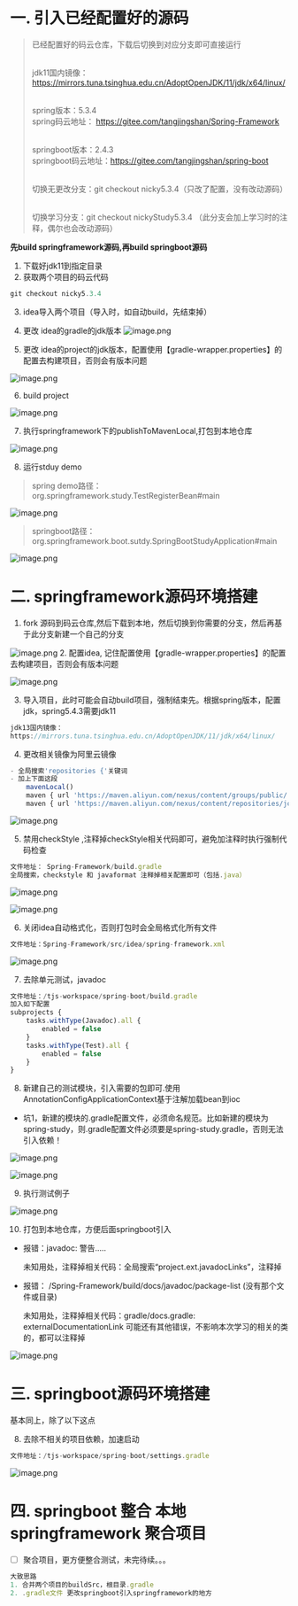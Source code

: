 # 一. 引入已经配置好的源码
> 已经配置好的码云仓库，下载后切换到对应分支即可直接运行
> 
> </br>jdk11国内镜像：https://mirrors.tuna.tsinghua.edu.cn/AdoptOpenJDK/11/jdk/x64/linux/
> 
> </br>spring版本：5.3.4
> </br>spring码云地址： https://gitee.com/tangjingshan/Spring-Framework
> 
> </br>springboot版本：2.4.3
> </br>springboot码云地址：https://gitee.com/tangjingshan/spring-boot
> 
>   </br>切换无更改分支：git checkout nicky5.3.4（只改了配置，没有改动源码）
> 
>   </br>切换学习分支：git checkout  nickyStudy5.3.4 （此分支会加上学习时的注释，偶尔也会改动源码）
>   

 **先build springframework源码,再build  springboot源码**
1. 下载好jdk11到指定目录
2.  获取两个项目的码云代码

```js
git checkout nicky5.3.4
```
3. idea导入两个项目（导入时，如自动build，先结束掉）
4. 更改 idea的gradle的jdk版本
![image.png](https://img-blog.csdnimg.cn/img_convert/bde2f5a34372e186e1bb187f5185a6a9.png)

5. 更改 idea的project的jdk版本，配置使用【gradle-wrapper.properties】的配置去构建项目，否则会有版本问题

![image.png](https://img-blog.csdnimg.cn/img_convert/c2a3f3c32ae39a875a5c505f4e2ac5c5.png)

6.  build project

![image.png](https://img-blog.csdnimg.cn/img_convert/3251f02e1a7b1efa662f7d9270928a34.png)


7. 执行springframework下的publishToMavenLocal,打包到本地仓库

![image.png](https://img-blog.csdnimg.cn/img_convert/1bf5630dd09f7d396431bf2b9167d23c.png)

8.  运行stduy demo
> spring demo路径： org.springframework.study.TestRegisterBean#main

![image.png](https://img-blog.csdnimg.cn/img_convert/e951a386eed4110bc47edebe34cc4ee5.png)

> springboot路径：org.springframework.boot.sutdy.SpringBootStudyApplication#main

![image.png](https://img-blog.csdnimg.cn/img_convert/0ef5a6237720ecaf8bb226ce352c7241.png)

# 二. springframework源码环境搭建
1. fork 源码到码云仓库,然后下载到本地，然后切换到你需要的分支，然后再基于此分支新建一个自己的分支

![image.png](https://img-blog.csdnimg.cn/img_convert/54ba20742aec612b220eef441c627ebf.png)
2. 配置idea, 记住配置使用【gradle-wrapper.properties】的配置去构建项目，否则会有版本问题

![image.png](https://img-blog.csdnimg.cn/img_convert/843260d03e5de004e26e0a7000436b16.png)

3. 导入项目，此时可能会自动build项目，强制结束先。根据spring版本，配置jdk，spring5.4.3需要jdk11

```js
jdk13国内镜像： 
https://mirrors.tuna.tsinghua.edu.cn/AdoptOpenJDK/11/jdk/x64/linux/
```
4. 更改相关镜像为阿里云镜像

```js
- 全局搜索'repositories {'关键词
- 加上下面这段
	mavenLocal()
	maven { url 'https://maven.aliyun.com/nexus/content/groups/public/' }
	maven { url 'https://maven.aliyun.com/nexus/content/repositories/jcenter' }
```
![image.png](https://img-blog.csdnimg.cn/img_convert/6b5e800798eede7a79990ce3e19bcd49.png)

5. 禁用checkStyle ,注释掉checkStyle相关代码即可，避免加注释时执行强制代码检查

```js
文件地址： Spring-Framework/build.gradle
全局搜索，checkstyle 和 javaformat 注释掉相关配置即可（包括.java）
```

![image.png](https://img-blog.csdnimg.cn/img_convert/35606d1895b7e74cd00ba2234f09d504.png)

![image.png](https://img-blog.csdnimg.cn/img_convert/fee262f86cf792a9b1bdf5fecc214e4c.png)

6. 关闭idea自动格式化，否则打包时会全局格式化所有文件

```js
文件地址：Spring-Framework/src/idea/spring-framework.xml
```

![image.png](https://img-blog.csdnimg.cn/img_convert/df63cb048fe89b7edf7e3918ad9685f5.png)

7. 去除单元测试，javadoc

```js
文件地址：/tjs-workspace/spring-boot/build.gradle 
加入如下配置
subprojects {
    tasks.withType(Javadoc).all {
        enabled = false
    }
    tasks.withType(Test).all {
        enabled = false
    }
}

```

8. 新建自己的测试模块，引入需要的包即可.使用AnnotationConfigApplicationContext基于注解加载bean到ioc
- 坑1，新建的模块的.gradle配置文件，必须命名规范。比如新建的模块为spring-study，则.gradle配置文件必须要是spring-study.gradle，否则无法引入依赖！

![image.png](https://img-blog.csdnimg.cn/img_convert/0511b1838b175eb051a0d62c76f8afe1.png)

![image.png](https://img-blog.csdnimg.cn/img_convert/b6203a680372a11524de452f2438b174.png)

9. 执行测试例子

![image.png](https://img-blog.csdnimg.cn/img_convert/f0c66707474ebf41faa6cba545f87ed2.png)

10. 打包到本地仓库，方便后面springboot引入


- 报错：javadoc: 警告.....
  
  未知用处，注释掉相关代码：全局搜索“project.ext.javadocLinks”，注释掉

- 报错： /Spring-Framework/build/docs/javadoc/package-list (没有那个文件或目录)
  
  未知用处，注释掉相关代码：gradle/docs.gradle: externalDocumentationLink
  可能还有其他错误，不影响本次学习的相关的类的，都可以注释掉

![image.png](https://img-blog.csdnimg.cn/img_convert/4b284c09eac342672abb701e5ac7b7fc.png)

# 三. springboot源码环境搭建

基本同上，除了以下这点

8.   去除不相关的项目依赖，加速启动
```js
文件地址：/tjs-workspace/spring-boot/settings.gradle
```

![image.png](https://img-blog.csdnimg.cn/img_convert/834a04fd5bfc1de78437ed30b0f9d68f.png)

# 四. springboot 整合 本地springframework 聚合项目

 - [ ] 聚合项目，更方便整合测试，未完待续。。。

```js
大致思路
1. 合并两个项目的buildSrc，根目录.gradle
2. .gradle文件 更改springboot引入springframework的地方
```
